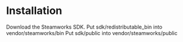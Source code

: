 # Installation
Download the Steamworks SDK.
Put sdk/redistributable_bin into vendor/steamworks/bin
Put sdk/public into vendor/steamworks/public